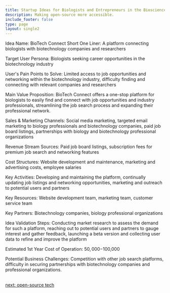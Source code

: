 ```yaml
---
title: Startup Ideas for Biologists and Entrepreneurs in the Biosciences  Industry
description: Making open-source more accessible.
include_footer: false
type: page
layout: single2
---
```


<p>
Idea Name: BioTech Connect
Short One Liner: A platform connecting biologists with biotechnology companies and researchers

Target User Persona: Biologists seeking career opportunities in the biotechnology industry

User's Pain Points to Solve: Limited access to job opportunities and networking within the biotechnology industry, difficulty finding and connecting with relevant companies and researchers

Main Value Proposition: BioTech Connect offers a one-stop platform for biologists to easily find and connect with job opportunities and industry professionals, streamlining the job search process and expanding their professional network.

Sales & Marketing Channels: Social media marketing, targeted email marketing to biology professionals and biotechnology companies, paid job board listings, partnerships with biology and biotechnology professional organizations

Revenue Stream Sources: Paid job board listings, subscription fees for premium job search and networking features

Cost Structures: Website development and maintenance, marketing and advertising costs, employee salaries

Key Activities: Developing and maintaining the platform, continually updating job listings and networking opportunities, marketing and outreach to potential users and partners

Key Resources: Website development team, marketing team, customer service team

Key Partners: Biotechnology companies, biology professional organizations

Idea Validation Steps: Conducting market research to assess the demand for such a platform, reaching out to potential users and partners to gauge interest and gather feedback, launching a beta version and collecting user data to refine and improve the platform

Estimated 1st Year Cost of Operation: $50,000-$100,000

Potential Business Challenges: Competition with other job search platforms, difficulty in securing partnerships with biotechnology companies and professional organizations.

<br>
<a href="https://workdojos.com/biologist/tech">next: open-source tech</a>
</p>